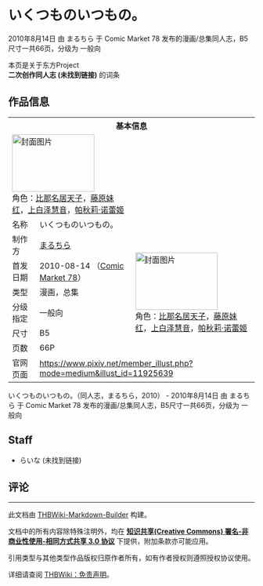 # いくつものいつもの。

<!-- source html: G:\repos\THBWiki-Markdown-Builder\THBWikiMarkdown\Temp\main\f\f0\ns0%3A%E3%81%84%E3%81%8F%E3%81%A4%E3%82%82%E3%81%AE%E3%81%84%E3%81%A4%E3%82%82%E3%81%AE%E3%80%82.html -->

2010年8月14日 由 まるちら 于 Comic Market 78 发布的漫画/总集同人志，B5尺寸一共66页，分级为 一般向

本页是关于东方Project  
 **二次创作同人志 (未找到链接)** 的词条
## 作品信息

<table><tbody><tr><th colspan="3">基本信息</th></tr><tr><td class="cover-artwork-mobile" colspan="2"><a href="./文件-いくつものいつもの。封面.jpg.md" class="image" title="封面图片"><img alt="封面图片" src="https://upload.thwiki.cc/thumb/7/73/%E3%81%84%E3%81%8F%E3%81%A4%E3%82%82%E3%81%AE%E3%81%84%E3%81%A4%E3%82%82%E3%81%AE%E3%80%82%E5%B0%81%E9%9D%A2.jpg/168px-%E3%81%84%E3%81%8F%E3%81%A4%E3%82%82%E3%81%AE%E3%81%84%E3%81%A4%E3%82%82%E3%81%AE%E3%80%82%E5%B0%81%E9%9D%A2.jpg" decoding="async" loading="lazy" width="168" height="117" srcset="https://upload.thwiki.cc/thumb/7/73/%E3%81%84%E3%81%8F%E3%81%A4%E3%82%82%E3%81%AE%E3%81%84%E3%81%A4%E3%82%82%E3%81%AE%E3%80%82%E5%B0%81%E9%9D%A2.jpg/252px-%E3%81%84%E3%81%8F%E3%81%A4%E3%82%82%E3%81%AE%E3%81%84%E3%81%A4%E3%82%82%E3%81%AE%E3%80%82%E5%B0%81%E9%9D%A2.jpg 1.5x, https://upload.thwiki.cc/thumb/7/73/%E3%81%84%E3%81%8F%E3%81%A4%E3%82%82%E3%81%AE%E3%81%84%E3%81%A4%E3%82%82%E3%81%AE%E3%80%82%E5%B0%81%E9%9D%A2.jpg/336px-%E3%81%84%E3%81%8F%E3%81%A4%E3%82%82%E3%81%AE%E3%81%84%E3%81%A4%E3%82%82%E3%81%AE%E3%80%82%E5%B0%81%E9%9D%A2.jpg 2x" data-file-width="2860" data-file-height="2000"></a><div class="cover-char">角色：<a href="./比那名居天子.md" title="比那名居天子">比那名居天子</a>，<a href="./藤原妹红.md" title="藤原妹红">藤原妹红</a>，<a href="./上白泽慧音.md" title="上白泽慧音">上白泽慧音</a>，<a href="./帕秋莉·诺蕾姬.md" title="帕秋莉·诺蕾姬">帕秋莉·诺蕾姬</a></div></td>
</tr><tr><td class="label">名称</td><td colspan="2"> いくつものいつもの。 </td></tr><tr><td class="label">制作方</td><td><a href="./まるちら.md" title="まるちら">まるちら</a></td><td class="cover-artwork" rowspan="6" style="min-width:168px;"><a href="./文件-いくつものいつもの。封面.jpg.md" class="image" title="封面图片"><img alt="封面图片" src="https://upload.thwiki.cc/thumb/7/73/%E3%81%84%E3%81%8F%E3%81%A4%E3%82%82%E3%81%AE%E3%81%84%E3%81%A4%E3%82%82%E3%81%AE%E3%80%82%E5%B0%81%E9%9D%A2.jpg/168px-%E3%81%84%E3%81%8F%E3%81%A4%E3%82%82%E3%81%AE%E3%81%84%E3%81%A4%E3%82%82%E3%81%AE%E3%80%82%E5%B0%81%E9%9D%A2.jpg" decoding="async" loading="lazy" width="168" height="117" srcset="https://upload.thwiki.cc/thumb/7/73/%E3%81%84%E3%81%8F%E3%81%A4%E3%82%82%E3%81%AE%E3%81%84%E3%81%A4%E3%82%82%E3%81%AE%E3%80%82%E5%B0%81%E9%9D%A2.jpg/252px-%E3%81%84%E3%81%8F%E3%81%A4%E3%82%82%E3%81%AE%E3%81%84%E3%81%A4%E3%82%82%E3%81%AE%E3%80%82%E5%B0%81%E9%9D%A2.jpg 1.5x, https://upload.thwiki.cc/thumb/7/73/%E3%81%84%E3%81%8F%E3%81%A4%E3%82%82%E3%81%AE%E3%81%84%E3%81%A4%E3%82%82%E3%81%AE%E3%80%82%E5%B0%81%E9%9D%A2.jpg/336px-%E3%81%84%E3%81%8F%E3%81%A4%E3%82%82%E3%81%AE%E3%81%84%E3%81%A4%E3%82%82%E3%81%AE%E3%80%82%E5%B0%81%E9%9D%A2.jpg 2x" data-file-width="2860" data-file-height="2000"></a><div class="cover-char">角色：<a href="./比那名居天子.md" title="比那名居天子">比那名居天子</a>，<a href="./藤原妹红.md" title="藤原妹红">藤原妹红</a>，<a href="./上白泽慧音.md" title="上白泽慧音">上白泽慧音</a>，<a href="./帕秋莉·诺蕾姬.md" title="帕秋莉·诺蕾姬">帕秋莉·诺蕾姬</a></div></td>
</tr><tr><td class="label">首发日期</td><td>2010-08-14&#160;（<a href="/展会作品列表?e=Comic+Market%2378">Comic Market 78</a>）</td></tr><tr><td class="label">类型</td><td>漫画，总集</td></tr><tr><td class="label">分级指定</td><td>一般向</td></tr><tr><td class="label">尺寸</td><td>B5</td></tr><tr><td class="label">页数</td><td>66P</td></tr>
<tr><td class="label">官网页面</td><td colspan="2"><a rel="nofollow" class="external free" href="https://www.pixiv.net/member_illust.php?mode=medium&amp;illust_id=11925639">https://www.pixiv.net/member_illust.php?mode=medium&amp;illust_id=11925639</a></td></tr></tbody></table>

いくつものいつもの。（同人志，まるちら，2010） - 2010年8月14日 由 まるちら 于 Comic Market 78 发布的漫画/总集同人志，B5尺寸一共66页，分级为 一般向
## Staff
- らいな (未找到链接)

## 评论




---

此文档由 [THBWiki-Markdown-Builder](https://github.com/Delsin-Yu/THBWiki-Markdown-Builder) 构建。

文档中的所有内容除特殊注明外，均在 [**知识共享(Creative Commons) 署名-非商业性使用-相同方式共享 3.0 协议**](https://creativecommons.org/licenses/by-sa/3.0/deed.zh-hans) 下提供，附加条款亦可能应用。

引用类型与其他类型作品版权归原作者所有，如有作者授权则遵照授权协议使用。

详细请查阅 [THBWiki：免责声明](https://thbwiki.cc/THBWiki:%E5%85%8D%E8%B4%A3%E5%A3%B0%E6%98%8E)。

